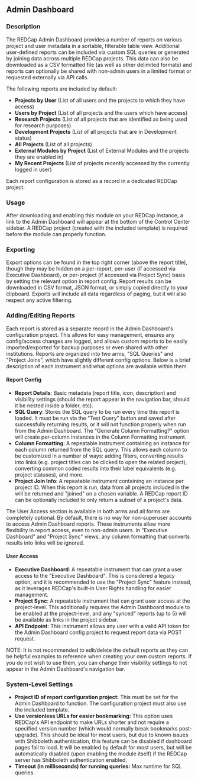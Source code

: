 ## Admin Dashboard

### Description
The REDCap Admin Dashboard provides a number of reports on various project and user metadata in a sortable, filterable table view. Additional user-defined reports can be included via custom SQL queries or generated by joining data across multiple REDCap projects. This data can also be downloaded as a CSV formatted file (as well as other delimited formats) and reports can optionally be shared with non-admin users in a limited format or requested externally via API calls.

The following reports are included by default:
* **Projects by User** (List of all users and the projects to which they have access)
* **Users by Project** (List of all projects and the users which have access)
* **Research Projects** (List of all projects that are identified as being used for research purposes)
* **Development Projects** (List of all projects that are in Development status)
* **All Projects** (List of all projects)
* **External Modules by Project** (List of External Modules and the projects they are enabled in)
* **My Recent Projects** (List of projects recently accessed by the currently logged in user)

Each report configuration is stored as a record in a dedicated REDCap project.

### Usage
After downloading and enabling this module on your REDCap instance, a link to the Admin Dashboard will appear at the bottom of the Control Center sidebar. A REDCap project (created with the included template) is required before the module can properly function. 

### Exporting
Export options can be found in the top right corner (above the report title), though they may be hidden on a per-report, per-user (if accessed via Executive Dashboard), or per-project (if accessed via Project Sync) basis by setting the relevant option in report config. Report results can be downloaded in CSV format, JSON format, or simply copied directly to your clipboard. Exports will include all data regardless of paging, but it will also respect any active filtering.

### Adding/Editing Reports
Each report is stored as a separate record in the Admin Dashboard's configuration project. This allows for easy management, ensures any config/access changes are logged, and allows custom reports to be easily imported/exported for backup purposes or even shared with other institutions. Reports are organized into two arms, "SQL Queries" and "Project Joins", which have slightly different config options. Below is a brief description of each instrument and what options are available within them.

#### Report Config
* **Report Details**: Basic metadata (report title, icon, description) and visibility settings (should the report appear in the navigation bar, should it be nested inside a folder, etc).
* **SQL Query**: Stores the SQL query to be run every time this report is loaded. It must be run via the "Test Query" button and saved after successfully returning results, or it will not function properly when run from the Admin Dashboard. The "Generate Column Formatting?" option will create per-column instances in the Column Formatting instrument.
* **Column Formatting**: A repeatable instrument containing an instance for each column returned from the SQL query. This allows each column to be customized in a number of ways: adding filters, converting results into links (e.g. project titles can be clicked to open the related project), converting common coded results into their label equivalents (e.g. project statuses), and more.
* **Project Join Info**: A repeatable instrument containing an instance per project ID. When this report is run, data from all projects included in the will be returned and "joined" on a chosen variable. A REDCap report ID can be optionally included to only return a subset of a project's data.

The User Access section is available in both arms and all forms are completely optional. By default, there is no way for non-superuser accounts to access Admin Dashboard reports. These instruments allow more flexibility in report access, even to non-admin users. In "Executive Dashboard" and "Project Sync" views, any column formatting that converts results into links will be ignored.

#### User Access
* **Executive Dashboard**: A repeatable instrument that can grant a user access to the "Executive Dashboard". This is considered a legacy option, and it is recommended to use the "Project Sync" feature instead, as it leverages REDCap's built-in User Rights handling for easier management.
* **Project Sync**: A repeatable instrument that can grant user access at the project-level. This additionally requires the Admin Dashboard module to be enabled at the project-level, and any "synced" reports (up to 5) will be available as links in the project sidebar.
* **API Endpoint**: This instrument allows any user with a valid API token for the Admin Dashboard config project to request report data via POST request.

NOTE: It is not recommended to edit/delete the default reports as they can be helpful examples to reference when creating your own custom reports. If you do not wish to use them, you can change their visibility settings to not appear in the Admin Dashboard's navigation bar.

### System-Level Settings
* **Project ID of report configuration project:** This must be set for the Admin Dashboard to function. The configuration project must also use the included template.
* **Use versionless URLs for easier bookmarking:** This option uses REDCap's API endpoint to make URLs shorter and not require a specified version number (which would normally break bookmarks post-upgrade). This should be ideal for most users, but due to known issues with Shibboleth authentication, this feature can be disabled if dashboard pages fail to load. It will be enabled by default for most users, but will be automatically disabled (upon enabling the module itself) if the REDCap server has Shibboleth authentication enabled.
* **Timeout (in milliseconds) for running queries:** Max runtime for SQL queries. 
